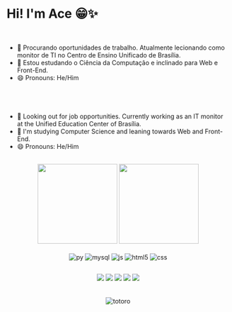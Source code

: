 # Hi! I'm Ace 😁✨

<br/>

- 🔭 Procurando oportunidades de trabalho. Atualmente lecionando como monitor de TI no Centro de Ensino Unificado de Brasília.
- 🌱 Estou estudando o Ciência da Computação e inclinado para Web e Front-End.
- 😄 Pronouns: He/Him

#

<br/>

- 🔭 Looking out for job opportunities. Currently working as an IT monitor at the Unified Education Center of Brasília.
- 🌱 I'm studying Computer Science and leaning towards Web and Front-End.
- 😄 Pronouns: He/Him

<br/>

<div align="center">
  <img height="180cm" src="https://github-readme-stats.vercel.app/api?username=AceEvann&show_icons=true&theme=slateorange"/>
  <img height="180cm" src="https://github-readme-stats.vercel.app/api/top-langs/?username=aceevann&layout=compact&langs_count=16&theme=slateorange"/>
</div>

<br/>

<div align="center" style="display: inline_block">
  <img align="center" alt="py" src="https://img.shields.io/badge/Python-3776AB?style=for-the-badge&logo=python&logoColor=white" />
  <img align="center" alt="mysql" src="https://img.shields.io/badge/MySQL-005C84?style=for-the-badge&logo=mysql&logoColor=white" />
  <img align="center" alt="js" src="https://img.shields.io/badge/JavaScript-F7DF1E?style=for-the-badge&logo=javascript&logoColor=black" />
  <img align="center" alt="html5" src="https://img.shields.io/badge/HTML5-E34F26?style=for-the-badge&logo=html5&logoColor=white" />
  <img align="center" alt="css" src="https://img.shields.io/badge/CSS3-1572B6?style=for-the-badge&logo=css3&logoColor=white" />
</div>

##

<div align="center"> 
  <a href="https://www.linkedin.com/in/christian-viana-de-souza-4aaa81236/" target="_blank"><img src="https://img.shields.io/badge/-LinkedIn-%230077B5?style=for-the-badge&logo=linkedin&logoColor=white" target="_blank"></a> 
  <a href = "mailto:christianvs923@gmail.com"><img src="https://img.shields.io/badge/-Gmail-%23333?style=for-the-badge&logo=gmail&logoColor=white" target="_blank"></a>
  <a href="https://discord.gg/wagxzStdcR" target="_blank"><img src="https://img.shields.io/badge/Discord-7289DA?style=for-the-badge&logo=discord&logoColor=white" target="_blank"></a> 
  <a href="https://www.instagram.com/ace__evan/" target="_blank"><img src="https://img.shields.io/badge/-Instagram-%23E4405F?style=for-the-badge&logo=instagram&logoColor=white" target="_blank"></a>
 	<a href="https://www.twitch.tv/ace_evan_" target="_blank"><img src="https://img.shields.io/badge/Twitch-9146FF?style=for-the-badge&logo=twitch&logoColor=white" target="_blank"></a> 
</div>

<br/>
<br/>

<div align="center">
  <img alaing=center alt="totoro" src="https://mir-s3-cdn-cf.behance.net/project_modules/hd/06a22446366801.5851795421436.gif" />
</div>
